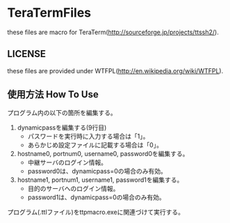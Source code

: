 TeraTermFiles
=============

these files are macro for TeraTerm(http://sourceforge.jp/projects/ttssh2/).

## LICENSE

these files are provided under WTFPL(http://en.wikipedia.org/wiki/WTFPL).

## 使用方法 How To Use

プログラム内の以下の箇所を編集する。

1. dynamicpassを編集する(9行目)
   - パスワードを実行時に入力する場合は「1」。
   - あらかじめ設定ファイルに記載する場合は「0」。
2. hostname0, portnum0, username0, password0を編集する。
   - 中継サーバのログイン情報。
   - password0は、dynamicpass=0の場合のみ有効。
3. hostname1, portnum1, username1, password1を編集する。
   - 目的のサーバへのログイン情報。
   - password1は、dynamicpass=0の場合のみ有効。

プログラム(.ttlファイル)をttpmacro.exeに関連づけて実行する。

